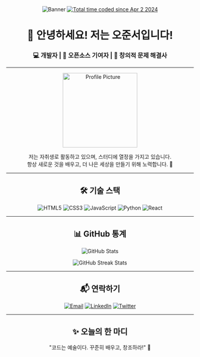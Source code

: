 <!-- 헤더 섹션 -->
<!-- Banner Section -->
<div align="center">
  <!-- Waving banner image -->
  <img src="https://capsule-render.vercel.app/api?type=waving&amp;color=gradient&amp;customColorList=3,4,6,11,19,18&amp;height=200&amp;text=Hello%20World!&amp;fontSize=58&amp;fontAlign=25&amp;fontAlignY=43" alt="Banner" />
    <!-- Wakatime badge -->
    <a href="https://wakatime.com/@018e9ebf-f215-481e-bbea-1fa1664c5069" target="_blank">
      <img src="https://wakatime.com/badge/user/018e9ebf-f215-481e-bbea-1fa1664c5069.svg" alt="Total time coded since Apr 2 2024" />
    </a>
  </div>
</div>


<h1 align="center">👋 안녕하세요! 저는 오준서입니다!</h1>
<h3 align="center">💻 개발자 | 🌱 오픈소스 기여자 | 🎨 창의적 문제 해결사</h3>

---

<!-- 소개 섹션 -->
<p align="center">
  <img src="https://user-images.githubusercontent.com/your-profile-image.png" width="200" alt="Profile Picture">
</p>

<p align="center">
  저는 자취생로 활동하고 있으며, 스터디에 열정을 가지고 있습니다. <br>
  항상 새로운 것을 배우고, 더 나은 세상을 만들기 위해 노력합니다. 🚀
</p>

---

<!-- 기술 스택 -->
<h2 align="center">🛠️ 기술 스택</h2>
<p align="center">
  <img src="https://img.shields.io/badge/HTML5-E34F26?style=for-the-badge&logo=html5&logoColor=white" alt="HTML5">
  <img src="https://img.shields.io/badge/CSS3-1572B6?style=for-the-badge&logo=css3&logoColor=white" alt="CSS3">
  <img src="https://img.shields.io/badge/JavaScript-F7DF1E?style=for-the-badge&logo=javascript&logoColor=black" alt="JavaScript">
  <img src="https://img.shields.io/badge/Python-3776AB?style=for-the-badge&logo=python&logoColor=white" alt="Python">
  <img src="https://img.shields.io/badge/React-61DAFB?style=for-the-badge&logo=react&logoColor=black" alt="React">
</p>

---

<!-- GitHub 통계 -->
<h2 align="center">📊 GitHub 통계</h2>
<p align="center">
  <img src="https://github-readme-stats.vercel.app/api?username=ownstj&show_icons=true&theme=radical" alt="GitHub Stats">
</p>

<p align="center">
  <img src="https://github-readme-streak-stats.herokuapp.com/?user=ownstj&theme=radical" alt="GitHub Streak Stats">
</p>

---

<!-- 연락처 -->
<h2 align="center">📬 연락하기</h2>
<p align="center">
  <a href="mailto:your-email@example.com"><img src="https://img.shields.io/badge/Email-D14836?style=for-the-badge&logo=gmail&logoColor=white" alt="Email"></a>
  <a href="https://linkedin.com/in/your-profile"><img src="https://img.shields.io/badge/LinkedIn-0077B5?style=for-the-badge&logo=linkedin&logoColor=white" alt="LinkedIn"></a>
  <a href="https://twitter.com/your-handle"><img src="https://img.shields.io/badge/Twitter-1DA1F2?style=for-the-badge&logo=twitter&logoColor=white" alt="Twitter"></a>
</p>

---

<!-- 재미 요소 -->
<h2 align="center">✨ 오늘의 한 마디</h2>
<p align="center">
  "코드는 예술이다. 꾸준히 배우고, 창조하라!" 🎨
</p>

